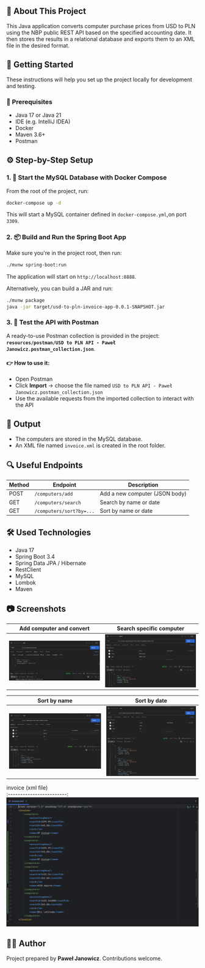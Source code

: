 ## :bookmark_tabs: About This Project

This Java application converts computer purchase prices from USD to PLN using the NBP public REST API based on the specified accounting date. It then stores the results in a relational database and exports them to an XML file in the desired format.

## 🚀 Getting Started

These instructions will help you set up the project locally for development and testing.

### 🔧 Prerequisites
- Java 17 or Java 21
- IDE (e.g. IntelliJ IDEA)
- Docker
- Maven 3.6+
- Postman


## ⚙️ Step-by-Step Setup

### 1. 🐳 Start the MySQL Database with Docker Compose
From the root of the project, run:

```bash
docker-compose up -d
```

This will start a MySQL container defined in `docker-compose.yml`,on port `3309`.

### 2. 📦 Build and Run the Spring Boot App
Make sure you're in the project root, then run:

```bash
./mvnw spring-boot:run
```

The application will start on `http://localhost:8888`.

Alternatively, you can build a JAR and run:
```bash
./mvnw package
java -jar target/usd-to-pln-invoice-app-0.0.1-SNAPSHOT.jar
```


### 3. 🧪 Test the API with Postman
A ready-to-use Postman collection is provided in the project: **`resources/postman/USD to PLN API - Paweł Janowicz.postman_collection.json`**.

#### 👉 How to use it:
- Open Postman
- Click **Import** → choose the file named `USD to PLN API - Paweł Janowicz.postman_collection.json`
- Use the available requests from the imported collection to interact with the API


## 📄 Output
- The computers are stored in the MySQL database.
- An XML file named `invoice.xml` is created in the root folder.


## 🔍 Useful Endpoints
| Method | Endpoint                | Description                      |
|--------|-------------------------|----------------------------------|
| POST   | `/computers/add`        | Add a new computer (JSON body)   |
| GET    | `/computers/search`     | Search by name or date           |
| GET    | `/computers/sort?by=...`| Sort by name or date             |

## :hammer_and_wrench: Used Technologies

* Java 17
* Spring Boot 3.4
* Spring Data JPA / Hibernate
* RestClient
* MySQL
* Lombok
* Maven

## :camera: Screenshots

Add computer and convert     |  Search specific computer
:------------------------:|:-------------------------:
![Add computer and convert](src/main/resources/static/images/add_computer.png)  |  ![Search specific computer](src/main/resources/static/images/search_computer.png)

Sort by name     |  Sort by date
:------------------------:|:-------------------------:
![Sort by name](src/main/resources/static/images/sort_by_name.png)  |  ![Sort by date](src/main/resources/static/images/sort_by_date.png)

invoice (xml file)      
:------------------------:
![invoice (xml file)](src/main/resources/static/images/invoice.png)

## 🧑‍💻 Author
Project prepared by **Paweł Janowicz**. Contributions welcome.
